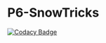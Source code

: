 # P6-SnowTricks

[![Codacy Badge](https://api.codacy.com/project/badge/Grade/a3fc4a1f2bf2446fbfe8635addefc753)](https://app.codacy.com/manual/kindertheo/P6-SnowTricks?utm_source=github.com&utm_medium=referral&utm_content=kindertheo/P6-SnowTricks&utm_campaign=Badge_Grade_Dashboard)
